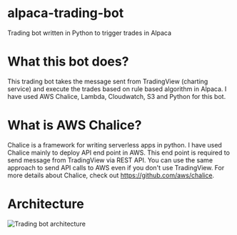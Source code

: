 # alpaca-trading-bot
Trading bot written in Python to trigger trades in Alpaca

# What this bot does?
This trading bot takes the message sent from TradingView (charting service) and execute the trades based on rule based algorithm in Alpaca. I have used AWS Chalice, Lambda, Cloudwatch, S3 and Python for this bot.

# What is AWS Chalice?
Chalice is a framework for writing serverless apps in python. I have used Chalice mainly to deploy API end point in AWS. This end point is required to send message from TradingView via REST API. You can use the same approach to send API calls to AWS even if you don't use TradingView. For more details about Chalice, check out https://github.com/aws/chalice. 

# Architecture
![Trading bot architecture](https://user-images.githubusercontent.com/46457863/115506031-022a7e00-a298-11eb-9fc7-751858cd9fc2.png)
